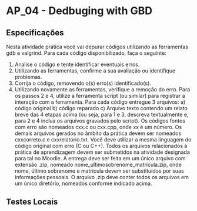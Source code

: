 # AP_04 - Dedbuging with GBD
## Especificações
Nesta atividade prática você vai depurar códigos utilizando as ferramentas gdb e valgrind.
Para cada código disponibilizado, faça o seguinte:
1. Analise o código e tente identificar eventuais erros.
2. Utilizando as ferramentas, confirme a sua avaliação ou identifique problemas.
3. Corrija o código, removendo o(s) erro(s) identificado(s).
4. Utilizando novamente as ferramentas, verifique a remoção do erro.
Para os passos 2 e 4, utilize a ferramenta script (ou similar) para registrar a interação com a ferramenta.
Para cada código entregue 3 arquivos:
a) código original
b) código reparado
c) Arquivo texto contendo um relato breve das 4 etapas acima (ou seja, para 1 e 3, descreva textualmente e, para 2 e 4 inclua os arquivos gravados pelo script).
Os códigos fontes com erro são nomeados cxx.c ou cxx.cpp, onde xx é um número. Os demais arquivos gerados no âmbito da prática devem ser nomeados cxxcorreto.c e cxxrelatorio.txt.
Você deve utilizar a mesma linguagem do código original com erro (C ou C++).
Todos os arquivos relacionados à prática de aprendizagem devem ser submetidos na atividade designada para tal no Moodle. A entrega deve ser feita em um único arquivo com extensão .zip, nomeado nome_ultimosobrenome_matricula.zip, onde nome, último sobrenome e matrícula devem ser substituídos por suas informações pessoais. O arquivo .zip deve conter todos os arquivos em um único diretório, nomeados conforme indicado acima.


## Testes Locais
